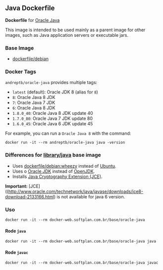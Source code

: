 ## Java Dockerfile


**Dockerfile** for [Oracle Java](http://www.oracle.com/technetwork/pt/java/javase/downloads/index.html)

This image is intended to be used mainly as a parent image for other images, such as Java application servers or executable jars.

### Base Image

* [dockerfile/debian](http://dockerfile.github.io/#/debian)

### Docker Tags

`andreptb/oracle-java` provides multiple tags:

* `latest` (default): Oracle JDK 8 (alias for `8`)
* `8`: Oracle Java 8 JDK
* `7`: Oracle Java 7 JDK
* `6`: Oracle Java 8 JDK
* `1.8.0_40`: Oracle Java 8 JDK update 40
* `1.7.0_80`: Oracle Java 7 JDK update 80
* `1.6.0_45`: Oracle Java 6 JDK update 45

For example, you can run a `Oracle Java 8` with the command:

    docker run -it --rm andreptb/oracle-java java -version

### Differences for [library/java](https://github.com/dockerfile/java) base image

* Uses [dockerfile/debian:wheezy](http://dockerfile.github.io/#/debian) instead of [Ubuntu](https://github.com/dockerfile/ubuntu).
* Uses o [Oracle JDK](http://www.oracle.com/technetwork/pt/java/javase/downloads/index.html) instead of [OpenJDK](http://openjdk.java.net/).
* Installs [Java Cryptography Extension (JCE)](http://www.oracle.com/technetwork/java/javase/downloads/jce8-download-2133166.html).

**Important:** [JCE]((http://www.oracle.com/technetwork/java/javase/downloads/jce8-download-2133166.html) is not available for java 6 version.

### Uso

    docker run -it --rm docker-web.softplan.com.br/base/oracle-java

#### Rode `java`

    docker run -it --rm docker-web.softplan.com.br/base/oracle-java java

#### Rode `javac`

    docker run -it --rm docker-web.softplan.com.br/base/oracle-java javac
